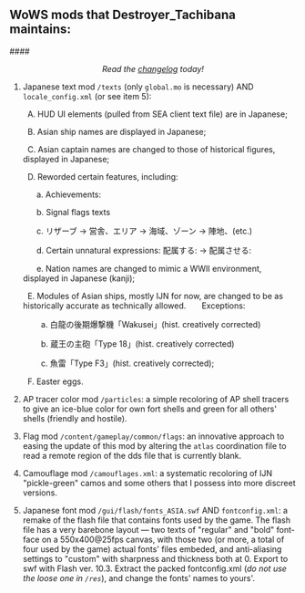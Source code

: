 ## WoWS mods that Destroyer_Tachibana maintains:

####*<p align="center">Read the [changelog](./CHANGELOG.md) today!</p>*

1. Japanese text mod `/texts`  (only `global.mo` is necessary) AND `locale_config.xml` (or see item 5):
    
    &nbsp;&nbsp;A. HUD UI elements (pulled from SEA client text file) are in Japanese;
    
    &nbsp;&nbsp;B. Asian ship names are displayed in Japanese;
    
    &nbsp;&nbsp;C. Asian captain names are changed to those of historical figures, displayed in Japanese;
    
    &nbsp;&nbsp;D. Reworded certain features, including:

    &nbsp;&nbsp;&nbsp;&nbsp;&nbsp;&nbsp;a. Achievements:
    
    &nbsp;&nbsp;&nbsp;&nbsp;&nbsp;&nbsp;b. Signal flags texts
      
    &nbsp;&nbsp;&nbsp;&nbsp;&nbsp;&nbsp;c. リザーブ → 営舎、エリア → 海域、ゾーン → 陣地、(etc.)
      
    &nbsp;&nbsp;&nbsp;&nbsp;&nbsp;&nbsp;d. Certain unnatural expressions: 配属する: → 配属させる:
    
    &nbsp;&nbsp;&nbsp;&nbsp;&nbsp;&nbsp;e. Nation names are changed to mimic a WWII environment, displayed in Japanese (kanji);
      
    &nbsp;&nbsp;E. Modules of Asian ships, mostly IJN for now, are changed to be as historically accurate as technically allowed. 
    &nbsp;&nbsp;&nbsp;&nbsp;&nbsp;&nbsp;Exceptions:
        
    &nbsp;&nbsp;&nbsp;&nbsp;&nbsp;&nbsp;&nbsp;&nbsp;a. 白龍の後期爆撃機「Wakusei」(hist. creatively corrected)
        
    &nbsp;&nbsp;&nbsp;&nbsp;&nbsp;&nbsp;&nbsp;&nbsp;b. 蔵王の主砲「Type 18」(hist. creatively corrected)
    
    &nbsp;&nbsp;&nbsp;&nbsp;&nbsp;&nbsp;&nbsp;&nbsp;c. 魚雷「Type F3」(hist. creatively corrected);
      
    &nbsp;&nbsp;F. Easter eggs.
    

2. AP tracer color mod `/particles`: a simple recoloring of AP shell tracers to give an ice-blue color for own fort shells and green for all others' shells (friendly and hostile).

3. Flag mod `/content/gameplay/common/flags`: an innovative approach to easing the update of this mod by altering the `atlas` coordination file to read a remote region of the dds file that is currently blank.

4. Camouflage mod `/camouflages.xml`: a systematic recoloring of IJN "pickle-green" camos and some others that I possess into more discreet versions.

5. Japanese font mod `/gui/flash/fonts_ASIA.swf` AND `fontconfig.xml`: a remake of the flash file that contains fonts used by the game. The flash file has a very barebone layout — two texts of "regular" and "bold" font-face on a 550x400@25fps canvas, with those two (or more, a total of four used by the game) actual fonts' files embeded, and anti-aliasing settings to "custom" with sharpness and thickness both at 0. Export to swf with Flash ver. 10.3. Extract the packed fontconfig.xml (*do not use the loose one in `/res`*), and change the fonts' names to yours'.
